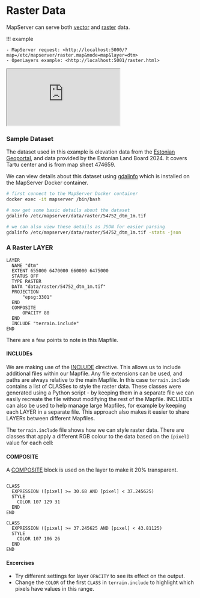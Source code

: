 # Raster Data

MapServer can serve both [vector](https://mapserver.org/input/vector/index.html) and [raster](https://mapserver.org/input/raster.html) data.

!!! example

    - MapServer request: <http://localhost:5000/?map=/etc/mapserver/raster.map&mode=map&layer=dtm>
    - OpenLayers example: <http://localhost:5001/raster.html>

<div class="map">
  <iframe src="https://geographika.github.io/getting-started-with-mapserver-demo/raster.html"></iframe>
</div>

### Sample Dataset

The dataset used in this example is elevation data from the [Estonian Geoportal](https://geoportaal.maaamet.ee/eng/Spatial-Data/Elevation-Data-p308.html),
and data provided by the Estonian Land Board 2024. It covers Tartu center and is from map sheet 474659.

We can view details about this dataset using [gdalinfo](https://gdal.org/programs/gdalinfo.html) which is installed on the
MapServer Docker container.

```bash
# first connect to the MapServer Docker container
docker exec -it mapserver /bin/bash

# now get some basic details about the dataset
gdalinfo /etc/mapserver/data/raster/54752_dtm_1m.tif

# we can also view these details as JSON for easier parsing
gdalinfo /etc/mapserver/data/raster/54752_dtm_1m.tif -stats -json

```

### A Raster LAYER

```
LAYER
  NAME "dtm"
  EXTENT 655000 6470000 660000 6475000
  STATUS OFF
  TYPE RASTER
  DATA "data/raster/54752_dtm_1m.tif"
  PROJECTION
      "epsg:3301"
  END
  COMPOSITE
      OPACITY 80
  END
  INCLUDE "terrain.include"
END
```

There are a few points to note in this Mapfile. 

#### INCLUDEs

We are making use of the [INCLUDE](https://mapserver.org/mapfile/include.html) 
directive. This allows us to include additional files within our Mapfile. Any file extensions can be used, and paths are always relative to the main
Mapfile. In this case `terrain.include` contains a list of CLASSes
to style the raster data. These classes were generated using a Python script - by keeping them in a separate file we can easily recreate the file
without modifying the rest of the Mapfile. INCLUDEs can also be used to help manage large Mapfiles, for example by keeping each LAYER in a separate file.
This approach also makes it easier to share LAYERs between different Mapfiles.


The `terrain.include` file shows how we can style raster data. There are classes that apply a different RGB colour to the data
based on the `[pixel]` value for each cell:

#### COMPOSITE

A [COMPOSITE](https://mapserver.org/mapfile/composite.html) block is used on the layer to make it 20% transparent.


```mapfile

CLASS
  EXPRESSION ([pixel] >= 30.68 AND [pixel] < 37.245625)
  STYLE
    COLOR 107 129 31
  END
END

CLASS
  EXPRESSION ([pixel] >= 37.245625 AND [pixel] < 43.81125)
  STYLE
    COLOR 107 106 26
  END
END
```


#### Excercises

- Try different settings for layer `OPACITY` to see its effect on the output.
- Change the `COLOR` of the first `CLASS` in `terrain.include` to highlight which pixels have values in this range.